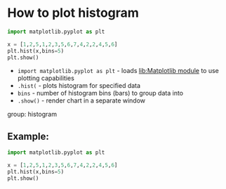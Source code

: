 # How to plot histogram

```python
import matplotlib.pyplot as plt

x = [1,2,5,1,2,3,5,6,7,4,2,2,4,5,6]
plt.hist(x,bins=5)
plt.show()
```

- `import matplotlib.pyplot as plt` - loads [lib:Matplotlib module](python-matplotlib/how-to-install-matplotlib-python-lib-in-ubuntu-ubuntuversion) to use plotting capabilities
- `.hist(` - plots histogram for specified data
- `bins` - number of histogram bins (bars) to group data into
- `.show()` - render chart in a separate window

group: histogram

## Example: 
```python
import matplotlib.pyplot as plt

x = [1,2,5,1,2,3,5,6,7,4,2,2,4,5,6]
plt.hist(x,bins=5)
plt.show()
```

